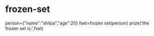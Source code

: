 # frozen-set
person={"name":"shilpa","age":20}
fset=frozen set(person)
prize('the frozen set is:',fset)
